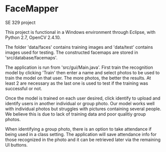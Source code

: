 # FaceMapper
SE 329 project

This project is functional in a Windows environment through Eclipse, with Python 2.7, OpenCV 2.4.10.

The folder 'data/faces' contains training images and 'data/test' contains images used for testing. The constructed facemaps are stored in 'src/database/facemaps'.

The application is run from 'src/gui/Main.java'. First train the recognition model by clicking 'Train' then enter a name and select photos to be used to train the model on that user. The more photos, the better the results. At least 2 are necessary as the last one is used to test if the training was successful or not. 

Once the model is trained on each user desired, click identify to upload and identify users in another individual or group photo. Our model works well with individual photos but struggles with pictures containing several people. We believe this is due to lack of training data and poor qualitiy group photos.  

When identifying a group photo, there is an option to take attendance if being used in a class setting. The application will save attendance info for those recognized in the photo and it can be retrieved later via the remaining UI buttons. 